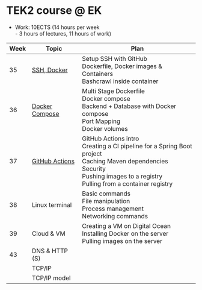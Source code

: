 # TEK2 course @ EK

- Work: 10ECTS (14 hours per week<br/> - 3 hours of lectures, 11 hours of work)

| Week | Topic          | Plan           | 
|------|----------------|----------------|
| 35   | [SSH, Docker](https://github.com/ek-osnb/e25-tek2/tree/main/01-ssh-docker)    | Setup SSH with GitHub <br/> Dockerfile, Docker images & Containers <br/> Bashcrawl inside container |
| 36   | [Docker Compose](https://github.com/ek-osnb/e25-tek2/tree/main/02-docker-compose) | Multi Stage Dockerfile <br/> Docker compose <br/> Backend + Database with Docker compose <br/> Port Mapping <br/> Docker volumes |
| 37   | [GitHub Actions](https://github.com/ek-osnb/e25-tek2/tree/main/03-gh-actions) | GitHub Actions intro <br/> Creating a CI pipeline for a Spring Boot project <br/> Caching Maven dependencies <br/> Security <br/> Pushing images to a registry <br/> Pulling from a container registry |
| 38   | Linux terminal | Basic commands <br/> File manipulation <br/> Process management <br/> Networking commands |
| 39   | Cloud & VM     | Creating a VM on Digital Ocean <br/> Installing Docker on the server <br/> Pulling images on the server |
| 43   | DNS & HTTP (S)  |   |
|      | TCP/IP          |                          |
|      | TCP/IP model |      |